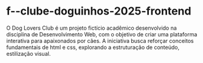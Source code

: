 # f--clube-doguinhos-2025-frontend
O Dog Lovers Club é um projeto fictício acadêmico desenvolvido na disciplina de Desenvolvimento Web, com o objetivo de criar uma plataforma interativa para apaixonados por cães. A iniciativa busca reforçar conceitos fundamentais de html e css, explorando a estruturação de conteúdo, estilização visual.
